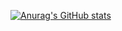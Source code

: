 [![Anurag's GitHub stats](https://github-readme-stats.vercel.app/api?username=spyhimself)](https://github.com/anuraghazra/github-readme-stats)
<!--START_SECTION:waka-->
<!--END_SECTION:waka-->

